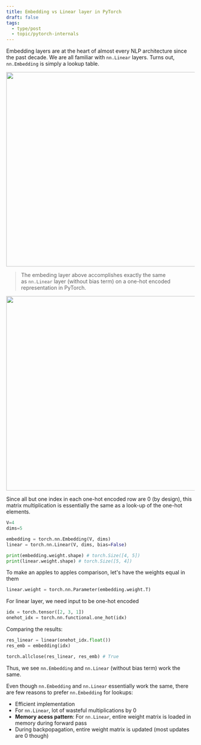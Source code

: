 ```yaml
---
title: Embedding vs Linear layer in PyTorch
draft: false
tags:
  - type/post
  - topic/pytorch-internals
---
```


Embedding layers are at the heart of almost every NLP architecture since the past decade. We are all familiar with `nn.Linear` layers. Turns out, `nn.Embedding` is simply a lookup table.

<img src="https://res.cloudinary.com/dcameztw9/image/upload/v1727348748/qyiij4ggce93baxnmfkz.png" width=520/>

>The embeding layer above accomplishes exactly the same as `nn.Linear` layer (without bias term) on a one-hot encoded representation in PyTorch.

<img src="https://res.cloudinary.com/dcameztw9/image/upload/v1727348963/yitsgnef0mhzprguo5wo.png" width=520/>

Since all but one index in each one-hot encoded row are 0 (by design), this matrix multiplication is essentially the same as a look-up of the one-hot elements.

```python
V=4
dims=5

embedding = torch.nn.Embedding(V, dims) 
linear = torch.nn.Linear(V, dims, bias=False)

print(embedding.weight.shape) # torch.Size([4, 5])
print(linear.weight.shape) # torch.Size([5, 4])
```

To make an apples to apples comparison, let's have the weights equal in them
```python
linear.weight = torch.nn.Parameter(embedding.weight.T)
```

For linear layer, we need input to be one-hot encoded
```python
idx = torch.tensor([2, 3, 1])
onehot_idx = torch.nn.functional.one_hot(idx)
```

Comparing the results:
```python
res_linear = linear(onehot_idx.float())
res_emb = embedding(idx)

torch.allclose(res_linear, res_emb) # True
```

Thus, we see `nn.Embedding` and `nn.Linear` (without bias term) work the same.


Even though `nn.Embedding` and `nn.Linear` essentially work the same, there are few reasons to prefer `nn.Embedding` for lookups:
- Efficient implementation 
- For `nn.Linear`, lot of wasteful multiplications by 0
- **Memory acess pattern**: For `nn.Linear`, entire weight matrix is loaded in memory during forward pass
- During backpopagation, entire weight matrix is updated (most updates are 0 though) 

<div class="bmac-script">
  <script type="text/javascript" src="https://cdnjs.buymeacoffee.com/1.0.0/button.prod.min.js" data-name="bmc-button" data-slug="ajkdrag" data-color="#dc143c" data-emoji="☕"  data-font="Cookie" data-text="Buy me a coffee" data-outline-color="#ffffff" data-font-color="#ffffff" data-coffee-color="#FFDD00" ></script>
</div>